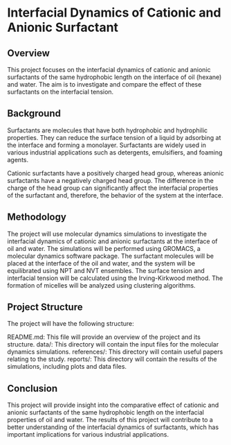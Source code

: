 # Interfacial Dynamics of Cationic and Anionic Surfactant
## Overview
This project focuses on the interfacial dynamics of cationic and anionic surfactants of the same hydrophobic length on the interface of oil (hexane) and water. The aim is to investigate and compare the effect of these surfactants on the interfacial tension.

## Background
Surfactants are molecules that have both hydrophobic and hydrophilic properties. They can reduce the surface tension of a liquid by adsorbing at the interface and forming a monolayer. Surfactants are widely used in various industrial applications such as detergents, emulsifiers, and foaming agents.

Cationic surfactants have a positively charged head group, whereas anionic surfactants have a negatively charged head group. The difference in the charge of the head group can significantly affect the interfacial properties of the surfactant and, therefore, the behavior of the system at the interface.

## Methodology
The project will use molecular dynamics simulations to investigate the interfacial dynamics of cationic and anionic surfactants at the interface of oil and water. The simulations will be performed using GROMACS, a molecular dynamics software package. The surfactant molecules will be placed at the interface of the oil and water, and the system will be equilibrated using NPT and NVT ensembles. The surface tension and interfacial tension will be calculated using the Irving-Kirkwood method. The formation of micelles will be analyzed using clustering algorithms.

## Project Structure
The project will have the following structure:

README.md: This file will provide an overview of the project and its structure.
data/: This directory will contain the input files for the molecular dynamics simulations.
references/: This directory will contain useful papers relating to the study.
reports/: This directory will contain the results of the simulations, including plots and data files.

## Conclusion
This project will provide insight into the comparative effect of cationic and anionic surfactants of the same hydrophobic length on the interfacial properties of oil and water. The results of this project will contribute to a better understanding of the interfacial dynamics of surfactants, which has important implications for various industrial applications.
 
